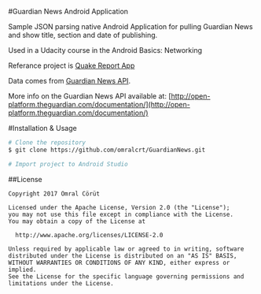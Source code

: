 #Guardian News Android Application

Sample JSON parsing native Android Application for pulling Guardian News and show title, section and date of publishing.

Used in a Udacity course in the Android Basics: Networking

Referance project is [Quake Report App](https://github.com/udacity/ud843-QuakeReport)

Data comes from [Guardian News API](https://content.guardianapis.com/search?api-key=b36b5eaf-651c-4d40-9a18-97d0acb68793).

More info on the Guardian News API available at: [http://open-platform.theguardian.com/documentation/](http://open-platform.theguardian.com/documentation/)

#Installation & Usage
```bash
# Clone the repository
$ git clone https://github.com/omralcrt/GuardianNews.git

# Import project to Android Studio
```
##License

	Copyright 2017 Ömral Cörüt

    Licensed under the Apache License, Version 2.0 (the "License");
    you may not use this file except in compliance with the License.
    You may obtain a copy of the License at

      http://www.apache.org/licenses/LICENSE-2.0

    Unless required by applicable law or agreed to in writing, software
    distributed under the License is distributed on an "AS IS" BASIS,
    WITHOUT WARRANTIES OR CONDITIONS OF ANY KIND, either express or implied.
    See the License for the specific language governing permissions and
    limitations under the License.
